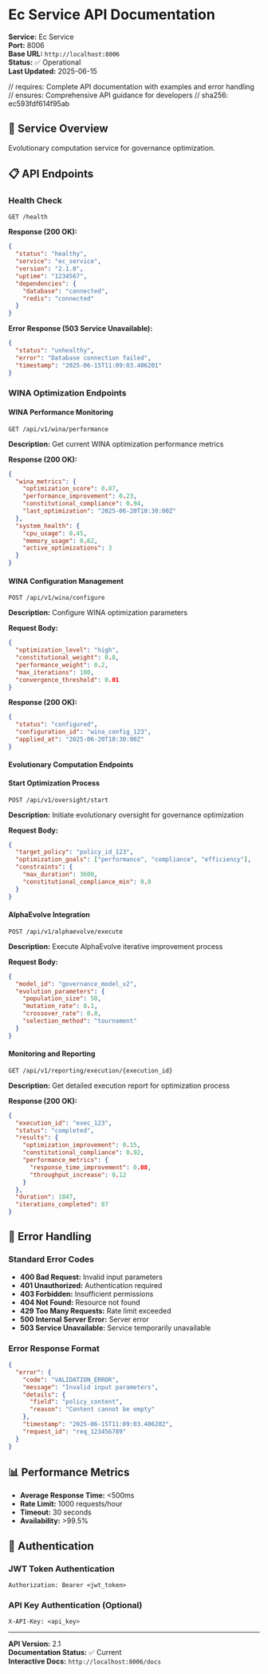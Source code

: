 # Ec Service API Documentation

**Service:** Ec Service  
**Port:** 8006  
**Base URL:** `http://localhost:8006`  
**Status:** ✅ Operational  
**Last Updated:** 2025-06-15

// requires: Complete API documentation with examples and error handling
// ensures: Comprehensive API guidance for developers
// sha256: ec593fdf614f95ab

## 🎯 Service Overview

Evolutionary computation service for governance optimization.

## 📋 API Endpoints

### Health Check

```http
GET /health
```

**Response (200 OK):**

```json
{
  "status": "healthy",
  "service": "ec_service",
  "version": "2.1.0",
  "uptime": "1234567",
  "dependencies": {
    "database": "connected",
    "redis": "connected"
  }
}
```

**Error Response (503 Service Unavailable):**

```json
{
  "status": "unhealthy",
  "error": "Database connection failed",
  "timestamp": "2025-06-15T11:09:03.406201"
}
```

### WINA Optimization Endpoints

#### WINA Performance Monitoring

```http
GET /api/v1/wina/performance
```

**Description:** Get current WINA optimization performance metrics

**Response (200 OK):**

```json
{
  "wina_metrics": {
    "optimization_score": 0.87,
    "performance_improvement": 0.23,
    "constitutional_compliance": 0.94,
    "last_optimization": "2025-06-20T10:30:00Z"
  },
  "system_health": {
    "cpu_usage": 0.45,
    "memory_usage": 0.62,
    "active_optimizations": 3
  }
}
```

#### WINA Configuration Management

```http
POST /api/v1/wina/configure
```

**Description:** Configure WINA optimization parameters

**Request Body:**

```json
{
  "optimization_level": "high",
  "constitutional_weight": 0.8,
  "performance_weight": 0.2,
  "max_iterations": 100,
  "convergence_threshold": 0.01
}
```

**Response (200 OK):**

```json
{
  "status": "configured",
  "configuration_id": "wina_config_123",
  "applied_at": "2025-06-20T10:30:00Z"
}
```

#### Evolutionary Computation Endpoints

#### Start Optimization Process

```http
POST /api/v1/oversight/start
```

**Description:** Initiate evolutionary oversight for governance optimization

**Request Body:**

```json
{
  "target_policy": "policy_id_123",
  "optimization_goals": ["performance", "compliance", "efficiency"],
  "constraints": {
    "max_duration": 3600,
    "constitutional_compliance_min": 0.8
  }
}
```

#### AlphaEvolve Integration

```http
POST /api/v1/alphaevolve/execute
```

**Description:** Execute AlphaEvolve iterative improvement process

**Request Body:**

```json
{
  "model_id": "governance_model_v2",
  "evolution_parameters": {
    "population_size": 50,
    "mutation_rate": 0.1,
    "crossover_rate": 0.8,
    "selection_method": "tournament"
  }
}
```

#### Monitoring and Reporting

```http
GET /api/v1/reporting/execution/{execution_id}
```

**Description:** Get detailed execution report for optimization process

**Response (200 OK):**

```json
{
  "execution_id": "exec_123",
  "status": "completed",
  "results": {
    "optimization_improvement": 0.15,
    "constitutional_compliance": 0.92,
    "performance_metrics": {
      "response_time_improvement": 0.08,
      "throughput_increase": 0.12
    }
  },
  "duration": 1847,
  "iterations_completed": 87
}
```

## 🔧 Error Handling

### Standard Error Codes

- **400 Bad Request:** Invalid input parameters
- **401 Unauthorized:** Authentication required
- **403 Forbidden:** Insufficient permissions
- **404 Not Found:** Resource not found
- **429 Too Many Requests:** Rate limit exceeded
- **500 Internal Server Error:** Server error
- **503 Service Unavailable:** Service temporarily unavailable

### Error Response Format

```json
{
  "error": {
    "code": "VALIDATION_ERROR",
    "message": "Invalid input parameters",
    "details": {
      "field": "policy_content",
      "reason": "Content cannot be empty"
    },
    "timestamp": "2025-06-15T11:09:03.406202",
    "request_id": "req_123456789"
  }
}
```

## 📊 Performance Metrics

- **Average Response Time:** <500ms
- **Rate Limit:** 1000 requests/hour
- **Timeout:** 30 seconds
- **Availability:** >99.5%

## 🔐 Authentication

### JWT Token Authentication

```http
Authorization: Bearer <jwt_token>
```

### API Key Authentication (Optional)

```http
X-API-Key: <api_key>
```

---

**API Version:** 2.1  
**Documentation Status:** ✅ Current  
**Interactive Docs:** `http://localhost:8006/docs`
